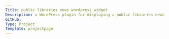 ```yaml
---
Title: public libraries news wordpress widget
Description: a WordPress plugin for displaying a public libraries news map of news stories.
GitHub: 
Type: Project
Template: projectpage
---
```

